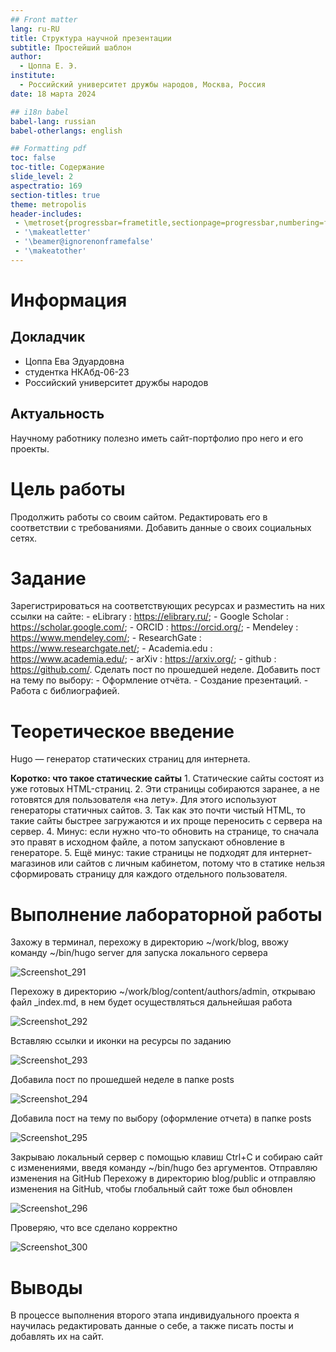 ```yaml
---
## Front matter
lang: ru-RU
title: Структура научной презентации
subtitle: Простейший шаблон
author:
  - Цоппа Е. Э.
institute:
  - Российский университет дружбы народов, Москва, Россия
date: 18 марта 2024

## i18n babel
babel-lang: russian
babel-otherlangs: english

## Formatting pdf
toc: false
toc-title: Содержание
slide_level: 2
aspectratio: 169
section-titles: true
theme: metropolis
header-includes:
 - \metroset{progressbar=frametitle,sectionpage=progressbar,numbering=fraction}
 - '\makeatletter'
 - '\beamer@ignorenonframefalse'
 - '\makeatother'
---
```


# Информация

## Докладчик

  * Цоппа Ева Эдуардовна
  * студентка НКАбд-06-23
  * Российский университет дружбы народов

## Актуальность

Научному работнику полезно иметь сайт-портфолио про него и его проекты.

# Цель работы

Продолжить работы со своим сайтом. Редактировать его в соответствии с требованиями. Добавить данные о своих социальных сетях.

# Задание

Зарегистрироваться на соответствующих ресурсах и разместить на них ссылки на сайте:
        - eLibrary : https://elibrary.ru/;
        - Google Scholar : https://scholar.google.com/;
        - ORCID : https://orcid.org/;
        - Mendeley : https://www.mendeley.com/;
        - ResearchGate : https://www.researchgate.net/;
        - Academia.edu : https://www.academia.edu/;
        - arXiv : https://arxiv.org/;
        - github : https://github.com/.
Сделать пост по прошедшей неделе.
Добавить пост на тему по выбору:
        - Оформление отчёта.
        - Создание презентаций.
        - Работа с библиографией.

# Теоретическое введение

Hugo — генератор статических страниц для интернета.

**Коротко: что такое статические сайты**
    1. Статические сайты состоят из уже готовых HTML-страниц.
    2. Эти страницы собираются заранее, а не готовятся для пользователя «на лету». Для этого используют генераторы статичных сайтов.
    3. Так как это почти чистый HTML, то такие сайты быстрее загружаются и их проще переносить с сервера на сервер.
    4. Минус: если нужно что-то обновить на странице, то сначала это правят в исходном файле, а потом запускают обновление в генераторе.
    5. Ещё минус: такие страницы не подходят для интернет-магазинов или сайтов с личным кабинетом, потому что в статике нельзя сформировать страницу для каждого отдельного пользователя.

# Выполнение лабораторной работы

Захожу в терминал, перехожу в директорию ~/work/blog, ввожу команду ~/bin/hugo server для запуска локального сервера 

![Screenshot_291](https://github.com/evatsoppa/study_2023-2024_os-intro/assets/145338773/61434343-fc80-40a9-825a-afa3af8cc18b)

Перехожу в директорию ~/work/blog/content/authors/admin, открываю файл _index.md, в нем будет осуществляться дальнейшая работа 

![Screenshot_292](https://github.com/evatsoppa/study_2023-2024_os-intro/assets/145338773/d8b5f717-b210-4d9e-8966-9f39b11d1253)

Вставляю ссылки и иконки на ресурсы по заданию 

![Screenshot_293](https://github.com/evatsoppa/study_2023-2024_os-intro/assets/145338773/22adfac1-305a-493d-9201-1661b7bf7a7e)

Добавила пост по прошедшей неделе в папке posts 

![Screenshot_294](https://github.com/evatsoppa/study_2023-2024_os-intro/assets/145338773/0df7c666-811e-427d-894f-c3c6c40149cc)

Добавила пост на тему по выбору (оформление отчета) в папке posts 

![Screenshot_295](https://github.com/evatsoppa/study_2023-2024_os-intro/assets/145338773/501bdede-3f1c-4e2a-b8a6-237e7ea74667)

Закрываю локальный сервер с помощью клавиш Ctrl+C и собираю сайт с изменениями, введя команду ~/bin/hugo без аргументов. Отправляю изменения на GitHub Перехожу в директорию blog/public и отправляю изменения на GitHub, чтобы глобальный сайт тоже был обновлен

![Screenshot_296](https://github.com/evatsoppa/study_2023-2024_os-intro/assets/145338773/c9e9cb4f-496f-414b-8bfa-392868871276)

Проверяю, что все сделано корректно 

![Screenshot_300](https://github.com/evatsoppa/study_2023-2024_os-intro/assets/145338773/a99f1ec7-a7da-4506-8315-21e593c102cf)

# Выводы

В процессе выполнения второго этапа индивидуального проекта я научилась редактировать данные о себе, а также писать посты и добавлять их на сайт.
